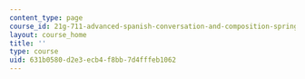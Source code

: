 ```yaml
---
content_type: page
course_id: 21g-711-advanced-spanish-conversation-and-composition-spring-2014
layout: course_home
title: ''
type: course
uid: 631b0580-d2e3-ecb4-f8bb-7d4fffeb1062
---
```

